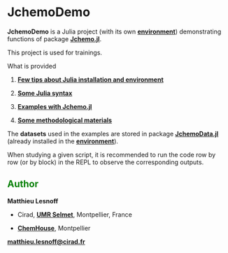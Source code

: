 # JchemoDemo

**JchemoDemo** is a Julia project (with its own [**environment**](https://github.com/mlesnoff/JchemoDemo/blob/master/Project.toml)) demonstrating functions 
of package [**Jchemo.jl**](https://github.com/mlesnoff/Jchemo.jl). 

This project is used for trainings. 

What is provided

1. [**Few tips about Julia installation and environment**](https://github.com/mlesnoff/JchemoDemo/blob/main/src/Julia_Misc/config.md)

2. [**Some Julia syntax**](https://github.com/mlesnoff/JchemoDemo/tree/main/src/Julia_Misc)

3. [**Examples with Jchemo.jl**](https://github.com/mlesnoff/JchemoDemo/tree/main/src/Examples_Jchemo)

4. [**Some methodological materials**](https://github.com/mlesnoff/JchemoDemo/tree/main/docs)

The **datasets** used in the examples are stored in package [**JchemoData.jl**](https://github.com/mlesnoff/JchemoData.jl) (already installed in the [**environment**](https://github.com/mlesnoff/JchemoDemo/blob/master/Project.toml)).

When studying a given script, it is recommended to run the code row by row (or by block) in the REPL to observe the corresponding outputs. 

## <span style="color:green"> **Author** </span> 

**Matthieu Lesnoff**

- Cirad, [**UMR Selmet**](https://umr-selmet.cirad.fr/en), Montpellier, France

- [**ChemHouse**](https://www.chemproject.org/ChemHouse), Montpellier

**matthieu.lesnoff@cirad.fr**



